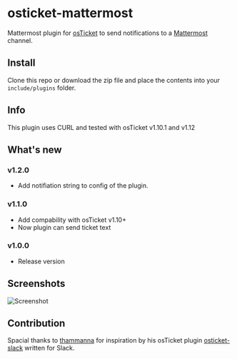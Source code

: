 # osticket-mattermost
Mattermost plugin for [osTicket](https://osticket.com) to send notifications to a [Mattermost](https://www.mattermost.org) channel.

## Install
Clone this repo or download the zip file and place the contents into your `include/plugins` folder.

## Info
This plugin uses CURL and tested with osTicket v1.10.1 and v1.12

## What's new

### v1.2.0
- Add notifiation string to config of the plugin.

### v1.1.0
- Add compability with osTicket v1.10+
- Now plugin can send ticket text

### v1.0.0
- Release version

## Screenshots

![Screenshot](https://i.imgur.com/xzALnGC.png)

## Contribution
Spacial thanks to [thammanna](https://github.com/thammanna) for inspiration by his osTicket plugin [osticket-slack](https://github.com/thammanna/osticket-slack) written for Slack.
